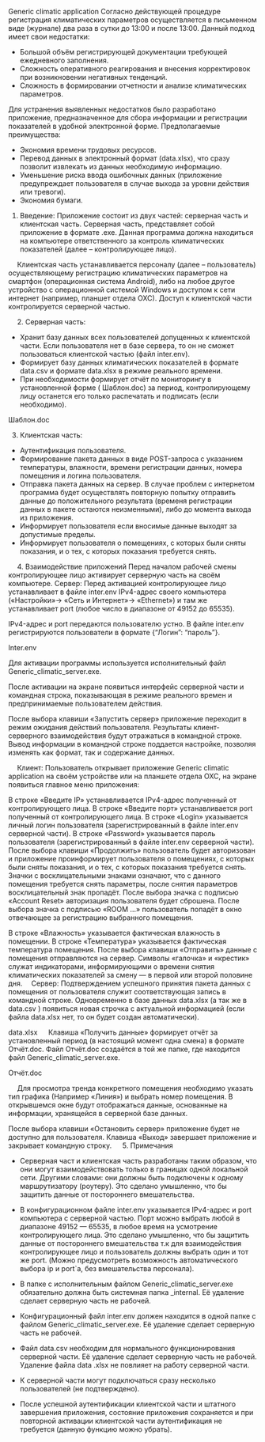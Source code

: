 Generic climatic application
Согласно действующей процедуре регистрация климатических параметров осуществляется в письменном виде (журнале) два раза в сутки до 13:00 и после 13:00. 
Данный подход имеет свои недостатки:
-	Большой объём регистрирующей документации требующей ежедневного заполнения.
-	Сложность оперативного реагирования и внесения корректировок при возникновении негативных тенденций.
-	Сложность в формировании отчетности и анализе климатических параметров.

Для устранения выявленных недостатков было разработано приложение, предназначенное для сбора информации и регистрации показателей в удобной электронной форме.
Предполагаемые преимущества:
-	Экономия времени трудовых ресурсов.
-	Перевод данных в электронный формат (data.xlsx), что сразу позволит извлекать из данных необходимую информацию.
-	Уменьшение риска ввода ошибочных данных (приложение предупреждает пользователя в случае выхода за уровни действия или тревоги).
-	Экономия бумаги.
 
1.	Введение:
Приложение состоит из двух частей: серверная часть и клиентская часть.
Серверная часть, представляет собой приложение в формате .exe. Данная программа должна находиться на компьютере ответственного за контроль климатических показателей (далее – контролирующее лицо). 

 
 
Клиентская часть устанавливается персоналу (далее – пользователь) осуществляющему регистрацию климатических параметров на смартфон (операционная система Android), либо на любое другое устройство с операционной системой Windows и доступом к сети интернет (например, планшет отдела ОХС). Доступ к клиентской части контролируется серверной частью.

  
2.	Серверная часть:
-	Хранит базу данных всех пользователей допущенных к клиентской части. Если пользователя нет в  базе сервера, то он не сможет пользоваться клиентской частью (файл inter.env).
-	Формирует базу данных климатических показателей в формате data.csv и формате data.xlsx в режиме реального времени.  
-	При необходимости формирует отчёт по мониторингу в установленной форме ( Шаблон.doc) за период, контролирующему лицу останется его только распечатать и подписать (если необходимо).
 
Шаблон.doc

3.	Клиентская часть:
-	Аутентификация пользователя.
-	Формирование пакета данных в виде POST-запроса с указанием температуры, влажности, времени регистрации данных, номера помещения и логина пользователя.
-	Отправка пакета данных на сервер. В случае проблем с интернетом программа будет осуществлять повторную попытку отправить данные до положительного результата (временя регистрации данных в пакете остаются неизменными), либо до момента выхода из приложения.
-	Информирует пользователя если вносимые данные выходят за допустимые пределы.
-	Информирует пользователя о помещениях, с которых были сняты показания, и о тех, с которых показания требуется снять.

   
 
4.	Взаимодействие приложений
Перед началом рабочей смены контролирующее лицо активирует серверную часть на своём компьютере.
Сервер:
Перед активацией контролирующее лицо устанавливает в файле inter.env IPv4-адрес своего компьютера («Настройки»-> «Сеть и Интернет»-> «Ethernet») и там же устанавливает port (любое число в диапазоне от 49152 до 65535).

 

IPv4-адрес и port передаются пользователю устно.
В файле inter.env регистрируются пользователи в формате {“Логин”: “пароль”}.

 
Inter.env

Для активации программы используется исполнительный файл Generic_climatic_server.exe. 

 








После активации на экране появиться интерфейс серверной части и командная строка, показывающая в режиме реального времен и предпринимаемые пользователем действия.
 
После выбора клавиши «Запустить сервер» приложение переходит  в режим ожидания действий пользователя.
Результаты клиент-серверного взаимодействия будут отражаться в командной строке.
Вывод информации в командной строке поддается настройке, позволяя изменять как формат, так и содержание данных.



 
Клиент:
Пользователь открывает приложение Generic climatic application на своём устройстве или на планшете отдела ОХС, на экране появиться главное меню приложения:
 
В строке «Введите IP» устанавливается IPv4-адрес полученный от контролирующего лица.
В строке «Введите порт» устанавливается port полученный от контролирующего лица.
В строке «Login» указывается личный логин пользователя (зарегистрированный в файле inter.env серверной части).
В строке «Password» указывается пароль пользователя (зарегистрированный в файле inter.env серверной части).
После выбора клавиши «Продолжить» пользователь будет авторизован и приложение проинформирует пользователя о помещениях, с которых были сняты показания, и о тех, с которых показания требуется снять. Значки с восклицательными знаками означают, что с данного помещения требуется снять параметры, после снятия параметров восклицательный знак пропадёт.
После выбора значка с подписью «Account Reset» авторизация пользователя будет сброшена.
После выбора значка с подписью «ROOM …» пользователь попадёт в окно отвечающее за регистрацию выбранного помещения.
 

В строке «Влажность» указывается фактическая влажность в помещении.
В строке «Температура» указывается фактическая температура помещения. 
После выбора клавиши «Отправить» данные с помещения отправляются на сервер.
Символы «галочка» и «крестик» служат индикаторами, информирующими о времени снятия климатических показателей за смену — в первой или второй половине дня. 
Сервер:
Подтверждением успешного принятия пакета данных с помещения от пользователя служит соответствующая запись в командной строке.
Одновременно в базе данных data.xlsx (а так же в data.csv ) появиться новая строчка с актуальной информацией (если файла data.xlsx нет, то он будет создан автоматически).
  
data.xlsx
 
Клавиша «Получить данные» формирует отчёт за установленный период (в настоящий момент одна смена) в формате Отчёт.doc. Файл Отчёт.doc создаётся в той же папке, где находится файл Generic_climatic_server.exe.
 
Отчёт.doc

 
Для просмотра тренда конкретного помещения необходимо указать тип графика (Например «Линия») и выбрать номер помещения. В открывшемся окне будут отображаться данные, основанные на информации, хранящейся в серверной базе данных.
 
После выбора клавиши «Остановить сервер» приложение будет не доступно для пользователя.
Клавиша «Выход» завершает приложение и закрывает командную строку.
 
5.	Примечания
-	Серверная част и клиентская часть разработаны таким образом, что они могут взаимодействовать только в границах одной локальной сети. Другими словами: они должны быть подключены к одному маршрутизатору (роутеру). Это сделано умышленно, что бы защитить данные от постороннего вмешательства.
-	В конфигурационном файле inter.env указывается IPv4-адрес и port компьютера с серверной частью. Порт можно выбрать любой в диапазоне 49152 — 65535, в любое время на усмотрение контролирующего лица. Это сделано умышленно, что бы защитить данные от постороннего вмешательства т.к для взаимодействия контролирующее лицо и пользователь должны выбрать один и тот же port. (Можно предусмотреть возможность автоматического выбора ip и port`а, без вмешательства персонала).
-	В папке с исполнительным файлом Generic_climatic_server.exe обязательно должна быть системная папка _internal. Её удаление сделает серверную часть не рабочей.
-	Конфигурационный файл inter.env должен находится в одной папке с файлом Generic_climatic_server.exe. Её удаление сделает серверную часть не рабочей.
-	Файл data.csv необходим для нормального функционирования серверной части. Её удаление сделает серверную часть не рабочей. Удаление файла data .xlsx не повлияет на работу серверной части.
-	К серверной части могут подключаться сразу несколько пользователей (не подтверждено).
 
-	После успешной аутентификации клиентской части и штатного завершения приложения, состояние приложения сохраняется и при повторной активации клиентской части аутентификация не требуется (данную функцию можно убрать).
